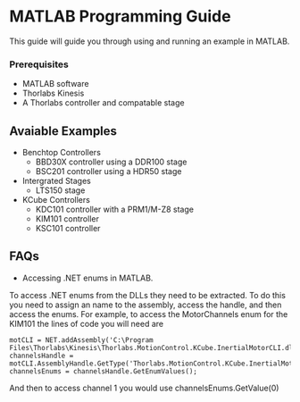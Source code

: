 # MATLAB Programming Guide

This guide will guide you through using and running an example in MATLAB.

### Prerequisites

 - MATLAB software
 - Thorlabs Kinesis
 - A Thorlabs controller and compatable stage

## Avaiable Examples

 - Benchtop Controllers
   * BBD30X controller using a DDR100 stage
   * BSC201 controller using a HDR50 stage
 - Intergrated Stages
   * LTS150 stage
 - KCube Controllers
   * KDC101 controller with a PRM1/M-Z8 stage
   * KIM101 controller
   * KSC101 controller

## FAQs

 - Accessing .NET enums in MATLAB.

To access .NET enums from the DLLs they need to be extracted. To do this you need to assign an name to the assembly, access the handle, and then access the enums. For example, to access the MotorChannels enum for the KIM101 the lines of code you will need are 

```  
motCLI = NET.addAssembly('C:\Program Files\Thorlabs\Kinesis\Thorlabs.MotionControl.KCube.InertialMotorCLI.dll');
channelsHandle = motCLI.AssemblyHandle.GetType('Thorlabs.MotionControl.KCube.InertialMotorCLI.InertialMotorStatus+MotorChannels');
channelsEnums = channelsHandle.GetEnumValues();
```

And then to access channel 1 you would use channelsEnums.GetValue(0)

